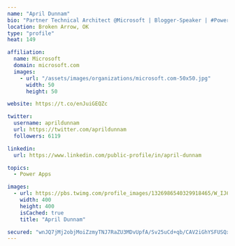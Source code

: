 ```yaml
---
name: "April Dunnam"
bio: "Partner Technical Architect @Microsoft | Blogger-Speaker | #PowerApps, #PowerAutomate, #Office365, #SharePoint | #WIT | #Karaoke Queen"
location: Broken Arrow, OK
type: "profile"
heat: 149

affiliation:
  name: Microsoft
  domain: microsoft.com
  images:
    - url: "/assets/images/organizations/microsoft.com-50x50.jpg"
      width: 50
      height: 50

website: https://t.co/enJuiGEQZc

twitter:
  username: aprildunnam
  url: https://twitter.com/aprildunnam
  followers: 6119

linkedin:
  url: https://www.linkedin.com/public-profile/in/april-dunnam

topics:
  - Power Apps

images:
  - url: https://pbs.twimg.com/profile_images/1326986540329918465/W_IJ6Ih2_400x400.jpg
    width: 400
    height: 400
    isCached: true
    title: "April Dunnam"

secured: "wnJQ7jMj2objMoiZzmyTNJ7RaZU3MDvUpfA/Sv25uCd+qb/CAV2iGhYSFUSQxCTiNrwheRM3rg6RvHtbaK+4CDD/LjTESDomqSvG/53wOFhD93ERVNw1MywNQhre00Iovp1/7HVwc7PZ82vk6qKpucCUvvQ/u7jasipdZay9oEsdR1IkUuM3gMQ0EF517pfp7i4I5xfUdYc0Zn2OMOebZKwbWNkqMWSMEdCC7qn4MjT/7wo+kRp7oLFU/WxLfe2800PZUXDddWAoBIBruhSClMPJciUYfjT6WMC3vp85re+wufSADVHPEOqsG/rceR6cT0NWaCcjrcgn72D2aAjX+WQkuGDV5Sdm2+MdkymJ1t2sUPLTRxWED6zBjWQx0bkoPeIs4M/k5+46S6WocAE97G+1sAPYgY7lFBIYQQ33tkI=;Q3DhRsxnodJeVM/lkXyaTw=="
---
```



